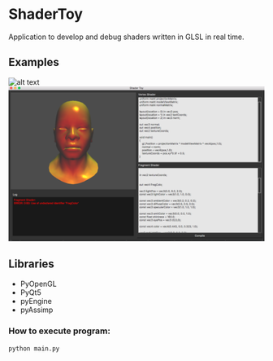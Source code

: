 # ShaderToy
Application to develop and debug shaders written in GLSL in real time.

## Examples
![alt text](https://github.com/RodrigoFigueroaM/ComputerGraphics/blob/master/ShaderToy/screenshots/Kapture.gif)
![alt text](https://github.com/RodrigoFigueroaM/ComputerGraphics/blob/master/ShaderToy/screenshots/Error.png)
## Libraries
- PyOpenGL
- PyQt5
- pyEngine
- pyAssimp

### How to execute program:
```sh
python main.py
```
